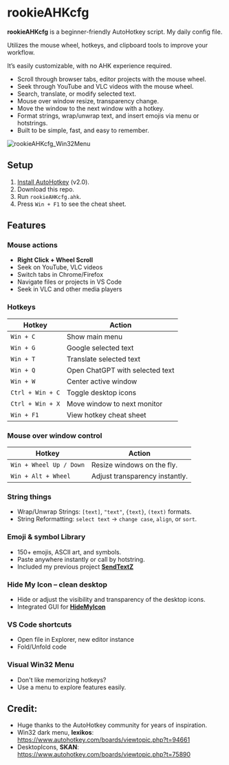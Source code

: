 # rookieAHKcfg

**rookieAHKcfg** is a beginner-friendly AutoHotkey script. My daily config file.
  
Utilizes the mouse wheel, hotkeys, and clipboard tools to improve your workflow.
  
It’s easily customizable, with no AHK experience required.

- Scroll through browser tabs, editor projects with the mouse wheel.
- Seek through YouTube and VLC videos with the mouse wheel.
- Search, translate, or modify selected text.
- Mouse over window resize, transparency change.
- Move the window to the next window with a hotkey.
- Format strings, wrap/unwrap text, and insert emojis via menu or hotstrings.
- Built to be simple, fast, and easy to remember.

![rookieAHKcfg_Win32Menu](https://github.com/user-attachments/assets/c3bbe0a0-edd4-4e74-bba6-2fe4e70efbee)

## Setup

1. [Install AutoHotkey](https://www.autohotkey.com/) (v2.0).
2. Download this repo.
3. Run `rookieAHKcfg.ahk`.
4. Press `Win + F1` to see the cheat sheet.

## Features

### Mouse actions

- **Right Click + Wheel Scroll**  
- Seek on YouTube, VLC videos  
- Switch tabs in Chrome/Firefox  
- Navigate files or projects in VS Code  
- Seek in VLC and other media players  

### Hotkeys

| Hotkey             | Action                                  |
|--------------------|-----------------------------------------|
| `Win + C`          | Show main menu                          |
| `Win + G`          | Google selected text                    |
| `Win + T`          | Translate selected text                 |
| `Win + Q`          | Open ChatGPT with selected text         |
| `Win + W`          | Center active window                    |
| `Ctrl + Win + C`   | Toggle desktop icons                    |
| `Ctrl + Win + X`   | Move window to next monitor             |
| `Win + F1`         | View hotkey cheat sheet                 |


### Mouse over window control

| Hotkey                  | Action                             |
|-------------------------|------------------------------------|
| `Win + Wheel Up / Down` | Resize windows on the fly.         |
| `Win + Alt + Wheel`     | Adjust transparency instantly.     |


### String things

- Wrap/Unwrap Strings: `[text]`, `"text"`, `{text}`, `(text)` formats.
- String Reformatting: `select text` → `change case`, `align`, or `sort`.

### Emoji & symbol Library

- 150+ emojis, ASCII art, and symbols.
- Paste anywhere instantly or call by hotstring.
- Included my previous project [**SendTextZ**](https://github.com/bceenaeiklmr/SendTextZ)  

### Hide My Icon – clean desktop

- Hide or adjust the visibility and transparency of the desktop icons.
- Integrated GUI for [**HideMyIcon**](https://github.com/bceenaeiklmr/HideMyIcon)

### VS Code shortcuts

- Open file in Explorer, new editor instance
- Fold/Unfold code

### Visual Win32 Menu

- Don't like memorizing hotkeys?  
- Use a menu to explore features easily.

## Credit:

- Huge thanks to the AutoHotkey community for years of inspiration.  
- Win32 dark menu, **lexikos**: https://www.autohotkey.com/boards/viewtopic.php?t=94661  
- DesktopIcons, **SKAN**: https://www.autohotkey.com/boards/viewtopic.php?t=75890
